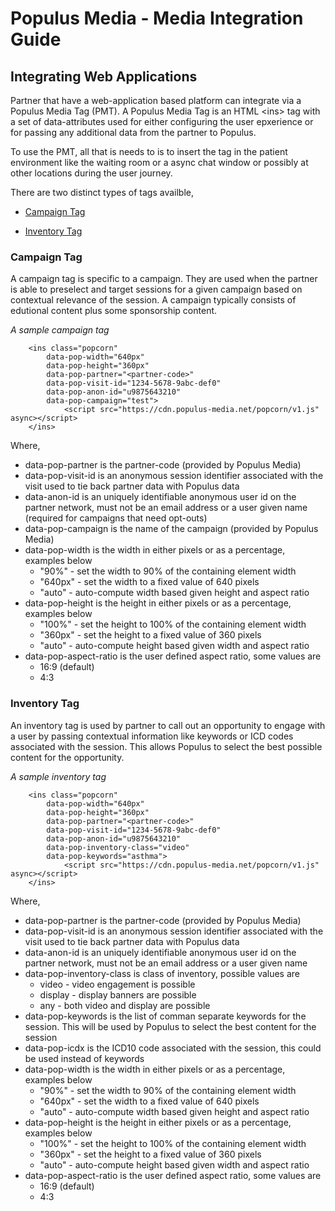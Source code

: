 # Populus Media - Media Integration Guide

## Integrating Web Applications

Partner that have a web-application based platform can integrate via a Populus Media Tag (PMT).  A Populus Media Tag is an HTML &lt;ins&gt; tag with a set of data-attributes used for either configuring the user epxerience or for passing any additional data from the partner to Populus.

To use the PMT, all that is needs to is to insert the tag in the patient environment like the waiting room or a async chat window or possibly at other locations during the user journey.  

There are two distinct types of tags availble, 

* [Campaign Tag](#campaign-tag)  

* [Inventory Tag](#inventory-tag)


### Campaign Tag

A campaign tag is specific to a campaign. They are used when the partner is able to preselect and target sessions for a given campaign based on contextual relevance of the session.  A campaign typically consists of edutional content plus some sponsorship content.

*A sample campaign tag*

~~~~~
	<ins class="popcorn" 
	  	data-pop-width="640px"
	  	data-pop-height="360px"
		data-pop-partner="<partner-code>"
		data-pop-visit-id="1234-5678-9abc-def0"
		data-pop-anon-id="u9875643210"
		data-pop-campaign="test">
        	<script src="https://cdn.populus-media.net/popcorn/v1.js" async></script>    
	</ins>
~~~~~

Where,

* data-pop-partner is the partner-code (provided by Populus Media)
* data-pop-visit-id is an anonymous session identifier associated with the visit used to tie back partner data with Populus data
* data-anon-id is an uniquely identifiable anonymous user id on the partner network, must not be an email address or a user given name (required for campaigns that need opt-outs)
* data-pop-campaign is the name of the campaign (provided by Populus Media)
* data-pop-width is the width in either pixels or as a percentage, examples below
	* "90%" - set the width to 90% of the containing element width
	* "640px" - set the width to a fixed value of 640 pixels
	* "auto" - auto-compute width based given height and aspect ratio
* data-pop-height is the height in either pixels or as a percentage, examples below
	* "100%" - set the height to 100% of the containing element width
	* "360px" - set the height to a fixed value of 360 pixels
	* "auto" - auto-compute height based given width and aspect ratio
* data-pop-aspect-ratio is the user defined aspect ratio, some values are
	* 16:9 (default)
	* 4:3 


### Inventory Tag

An inventory tag is used by partner to call out an opportunity to engage with a user by passing contextual information like keywords or ICD codes associated with the session.  This allows Populus to select the best possible content for the opportunity.


*A sample inventory tag*

~~~~~
	<ins class="popcorn" 
	  	data-pop-width="640px"
	  	data-pop-height="360px"
		data-pop-partner="<partner-code>"
		data-pop-visit-id="1234-5678-9abc-def0"
		data-pop-anon-id="u9875643210"
		data-pop-inventory-class="video"
		data-pop-keywords="asthma">
        	<script src="https://cdn.populus-media.net/popcorn/v1.js" async></script>    
	</ins>
~~~~~

Where,

* data-pop-partner is the partner-code (provided by Populus Media)
* data-pop-visit-id is an anonymous session identifier associated with the visit used to tie back partner data with Populus data
* data-anon-id is an uniquely identifiable anonymous user id on the partner network, must not be an email address or a user given name
* data-pop-inventory-class is class of inventory, possible values are
	* video - video engagement is possible
	* display - display banners are possible
	* any - both video and display are possible
* data-pop-keywords is the list of comman separate keywords for the session. This will be used by Populus to select the best content for the session
* data-pop-icdx is the ICD10 code associated with the session, this could be used instead of keywords
* data-pop-width is the width in either pixels or as a percentage, examples below
	* "90%" - set the width to 90% of the containing element width
	* "640px" - set the width to a fixed value of 640 pixels
	* "auto" - auto-compute width based given height and aspect ratio
* data-pop-height is the height in either pixels or as a percentage, examples below
	* "100%" - set the height to 100% of the containing element width
	* "360px" - set the height to a fixed value of 360 pixels
	* "auto" - auto-compute height based given width and aspect ratio
* data-pop-aspect-ratio is the user defined aspect ratio, some values are
	* 16:9 (default)
	* 4:3 